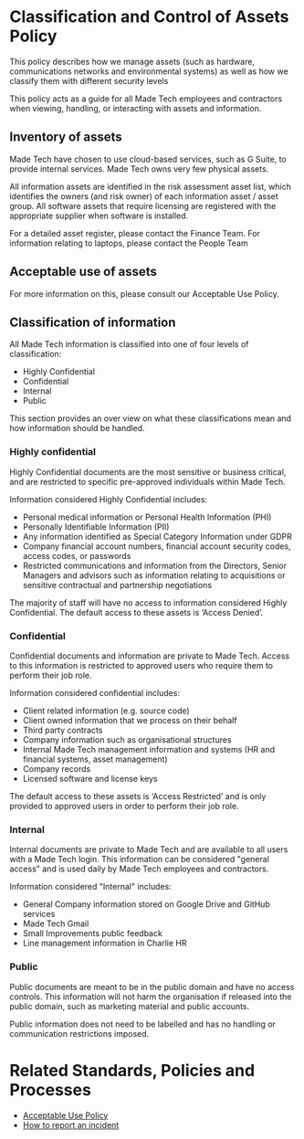 # Classification and Control of Assets Policy

This policy describes how we manage assets (such as hardware, communications networks and environmental systems) as well as how we classify them with different security levels 

This policy acts as a guide for all Made Tech employees and contractors when viewing, handling, or interacting with assets and information. 

## Inventory of assets 

Made Tech have chosen to use cloud-based services, such as G Suite, to provide internal services. Made Tech owns very few physical assets.

All information assets are identified in the risk assessment asset list, which identifies the owners (and risk owner) of each information asset / asset group.
All software assets that require licensing are registered with the appropriate supplier when software is installed. 

For a detailed asset register, please contact the Finance Team.
For information relating to laptops, please contact the People Team

## Acceptable use of assets
For more information on this, please consult our Acceptable Use Policy.

## Classification of information
All Made Tech information is classified into one of four levels of classification: 
- Highly Confidential 
- Confidential 
- Internal
- Public

This section provides an over view on what these classifications mean and how information should be handled.
 
### Highly confidential
Highly Confidential documents are the most sensitive or business critical, and are restricted to specific pre-approved individuals within Made Tech.

Information considered Highly Confidential includes:
 - Personal medical information or Personal Health Information (PHI)
 - Personally Identifiable Information (PII)
 - Any information identified as Special Category Information under GDPR 
 - Company financial account numbers, financial account security codes, access codes, or passwords
 - Restricted communications and information from the Directors, Senior Managers and advisors such as information relating to acquisitions or sensitive contractual and partnership negotiations

The majority of staff will have no access to information considered Highly Confidential. The default access to these assets is ‘Access Denied’.

### Confidential
Confidential documents and information are private to Made Tech. Access to this information is restricted to approved users who require them to perform their job role.

Information considered confidential includes:
 - Client related information (e.g. source code)
 - Client owned information that we process on their behalf
 - Third party contracts
 - Company information such as organisational structures
 - Internal Made Tech management information and systems (HR and financial systems, asset management)
 - Company records
 - Licensed software and license keys

The default access to these assets is ‘Access Restricted’ and is only provided to approved users in order to perform their job role.

### Internal
Internal documents are private to Made Tech and are available to all users with a Made Tech login. This information can be considered "general access" and is used daily by Made Tech employees and contractors.

Information considered "Internal" includes:
 - General Company information stored on Google Drive and GitHub services
 - Made Tech Gmail
 - Small Improvements public feedback
 - Line management information in Charlie HR

### Public
Public documents are meant to be in the public domain and have no access controls. This information will not harm the organisation if released into the public domain, such as marketing material and public accounts.
 
Public information does not need to be labelled and has no handling or communication restrictions imposed.

# Related Standards, Policies and Processes
 - [Acceptable Use Policy](aup.md)
 - [How to report an incident](link)
